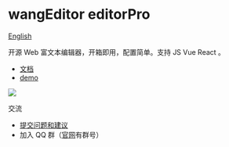 # wangEditor editorPro

[English](./README-en.md)

开源 Web 富文本编辑器，开箱即用，配置简单。支持 JS Vue React 。

- [文档](https://www.wangeditor.com/)
- [demo](https://www.wangeditor.com/demo/)

![](../../docs/images/editor.png)

交流
- [提交问题和建议](https://github.com/wangeditor-team/wangEditor/issues)
- 加入 QQ 群（[官网](https://www.wangeditor.com/)有群号）
